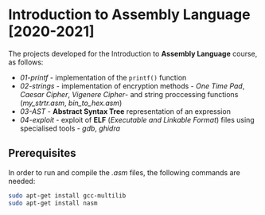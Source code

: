 # Introduction to Assembly Language [2020-2021]

The projects developed for the Introduction to **Assembly Language** course, as follows:

- _01-printf_ - implementation of the `printf()` function
- _02-strings_ - implementation of encryption methods - _One Time Pad_, _Caesar Cipher_, _Vigenere Cipher_- and string proccessing functions (_my\_strtr.asm_, _bin\_to_hex.asm_)
- _03-AST_ - **Abstract Syntax Tree** representation of an expression
- _04-exploit_ - exploit of **ELF** (_Executable and Linkable Format_) files using specialised tools - _gdb_, _ghidra_

## Prerequisites

In order to run and compile the _.asm_ files, the following commands are needed:

```bash
sudo apt-get install gcc-multilib
sudo apt-get install nasm
```

